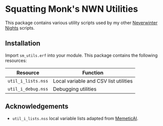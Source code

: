 # Squatting Monk's NWN Utilities
This package contains various utility scripts used by my other [Neverwinter Nights](http://neverwinternights.info) scripts.

## Installation
Import `sm_utils.erf` into your module. This package contains the following resources:

| Resource		        | Function              				|
| ---------------------	| ------------------------------------- |
| `util_i_lists.nss`	| Local variable and CSV list utilities |
| `util_i_debug.nss`    | Debugging utilities                   |

## Acknowledgements
- `util_i_lists.nss` local variable lists adapted from [MemeticAI](https://sourceforge.net/projects/memeticai/).
